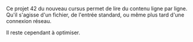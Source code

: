 
Ce projet 42 du nouveau cursus permet de lire du contenu ligne par ligne.
Qu'il s'agisse d'un fichier, de l'entrée standard, ou même plus tard d'une connexion réseau.

Il reste cependant à optimiser.
